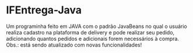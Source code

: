 # IFEntrega-Java
Um programinha feito em JAVA com o padrão JavaBeans no qual o usuário realiza cadastro na plataforma de delivery e pode realizar seu pedido, adicionando quantos pedidos e adicionais forem necessários à compra. Obs.: está sendo atualizado com novas funcionalidades!
